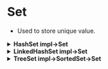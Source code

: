 # Set
- Used to store unique value.

<details><summary><b>HashSet impl->Set</b></summary> 
 
 - Do not maintain the order
 - Can store null value
 - Internal Working of HashSet
   - It uses the MashMap internally, when we add any element in HashSet it either return true or false.
   - Since HashSet uses hash map internally, so when we say set.add(value), it internally execute ```map.put(e, PRESENT)==null```  this code.
   - If value is already present in map it will reutrn non null value it turns out set.add return false value(Hash Map put method return old value)
   - similarily when map.put(key,present) return null that results in set.add(value) return true it denotes that value is not present in set.
 - <b>Q. Why HashSet doesn't have get(object o) methods?</b>
 - <b>Ans.</b> It provide contains method to check if element exists or not, get(Object obj) method is useful when we have one object/information linked to other object/information such as key value pair found in hash map. Unlike HashMap, HashSet is all about storing unique value/object
 -   
 - sdfdsf
  
</details>

<details><summary><b>LinkedHashSet impl->Set</b></summary> 
</details>

<details><summary><b>TreeSet impl->SortedSet->Set</b></summary> 
</details>
